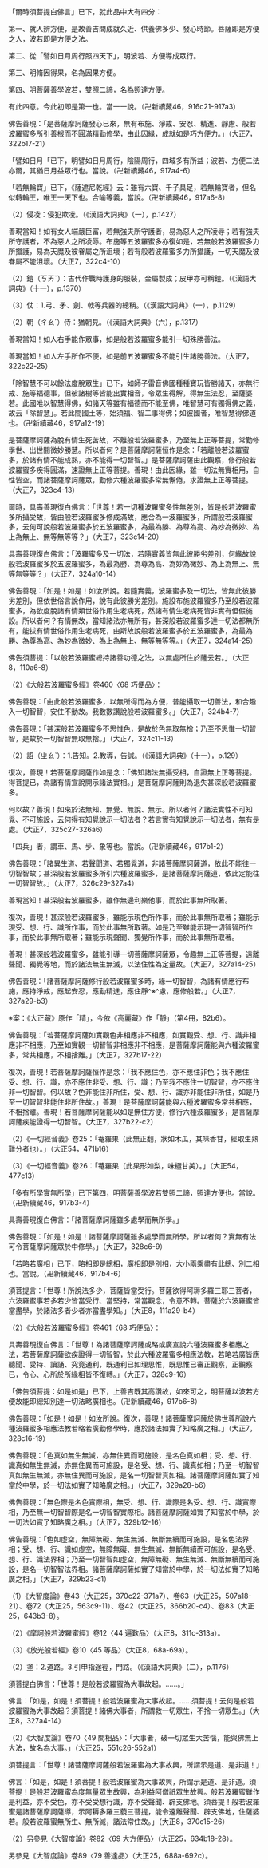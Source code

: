 [^1]: 「大智度論釋大方便品第六十九卷八十二」十七字＝（大智度論卷八十二釋方便品第六十九品上）十八字【宋】，＝（大智度論卷第八十二釋方便品第六十九品上）十九字【宮】，＝（大智度論卷八十二釋方便品第六十九上）十七字【元】，＝（大智度論卷八十二釋方便品第六十九之上［經作大方便品］）二十四字【明】，＝（大智度經論卷第八十二釋第六十八品上）十七字【聖】，＝（摩訶般若波羅蜜品〉第六十八方便品卷八十二）十九字【石】。（大正25，632d，n.10）

[^2]: 《大智度論疏》卷24：「第六十八品者名為〈方便品〉，即是方便門中第三品也；所以次〈六度相攝品〉後明此品者，上明菩薩於一度中而能具足諸波羅蜜，今明所以然者，由菩薩善巧方便故，所以如此──故次〈六度相攝品〉，後明〈方便品〉。將欲釋故，舉之云第六十八品釋論也。」（卍新續藏46，916c16-20）

[^3]: ［【經】］－【宋】【宮】。（大正25，632d，n.11）

[^4]: 《大智度論疏》卷24：

「爾時須菩提白佛言」已下，就此品中大有四分：

第一、就人辨方便，是故善吉問成就久近、供養佛多少、發心時節。菩薩即是方便之人，波若即是方便之法。

第二、從「譬如日月周行照四天下」，明波若、方便導成眾行。

第三、明脩因得果，名為因果方便。

第四、明菩薩善學波若，雙照二諦，名為照達方便。

有此四意。今此初即是第一也。當一一說。（卍新續藏46，916c21-917a3）

[^5]: 《大般若波羅蜜多經》卷460〈68 巧便品〉：

佛告善現：「是菩薩摩訶薩發心已來，無有布施、淨戒、安忍、精進、靜慮、般若波羅蜜多所引善根而不圓滿精勤修學，由此因緣，成就如是巧方便力。」（大正7，322b17-21）

[^6]: 《大智度論疏》卷24：

「譬如日月「已下，明譬如日月周行，陰陽周行，四域多有所益；波若、方便二法亦爾，其猶日月益眾行也。當說。（卍新續藏46，917a4-6）

[^7]: 周行：1.巡行，繞行。2.循環運行。（《漢語大詞典》（三），p.297）

[^8]: 《大智度論疏》卷24：

「若無輪寶」已下，《薩遮尼乾經》云：雖有六寶、千子具足，若無輪寶者，但名似轉輪王，唯王一天下也。合喻等義，當說。（卍新續藏46，917a6-8）

[^9]: 〔須菩提〕－【宋】【元】【明】【宮】【聖】。（大正25，632d，n.12）

[^10]: （1）凌＝浚【宋】【宮】，＝陵【元】【明】【聖】。（大正25，632d，n.13）

（2）侵凌：侵犯欺凌。（《漢語大詞典》（一），p.1427）

[^11]: 沮壞（ㄐㄩˇ
ㄏㄨㄞˋ）：毀壞，敗壞，破壞。（《漢語大詞典》（五），p.1072）

[^12]: 《大般若波羅蜜多經》卷460〈68 巧便品〉：

善現當知！如有女人端嚴巨富，若無強夫所守護者，易為惡人之所凌辱；若有強夫所守護者，不為惡人之所凌辱。布施等五波羅蜜多亦復如是，若無般若波羅蜜多力所攝護，易為天魔及彼眷屬之所沮壞；若有般若波羅蜜多力所攝護，一切天魔及彼眷屬不能沮壞。（大正7，322c4-10）

[^13]: （1）鎧仗：鎧甲和兵器。（《漢語大詞典》（十一），p.1370）

（2）鎧（ㄎㄞˇ）：古代作戰時護身的服裝，金屬製成；皮甲亦可稱鎧。（《漢語大詞典》（十一），p.1370）

（3）仗：1.弓、矛、劍、戟等兵器的總稱。（《漢語大詞典》（一），p.1129）

[^14]: （1）朝侍＝侍朝【聖】，＝朝【石】。（大正25，632d，n.15）

（2）朝（ㄔㄠˊ）侍：猶朝見。（《漢語大詞典》（六），p.1317）

[^15]: 《大般若波羅蜜多經》卷460〈68 巧便品〉：

善現當知！如人右手能作眾事，如是般若波羅蜜多能引一切殊勝善法。

善現當知！如人左手所作不便，如是前五波羅蜜多不能引生諸勝善法。（大正7，322c22-25）

[^16]: 《大般若波羅蜜多經》卷460〈68
巧便品〉：「善現當知！譬如眾流，隨其大小，若入大海，同得鹹名。如是前五波羅蜜多要入般若波羅蜜多，乃得名為能到彼岸。」（大正7，322c25-28）

[^17]: 《大般若波羅蜜多經》卷460〈68
巧便品〉：「善現當知！如轉輪王欲有所趣，四軍導從，輪寶居先；王及四軍念欲飲食，輪即為住；既飲食已，王念欲行，輪即前去。其輪去住，隨王意欲，至所趣方，不復前去。如是前五波羅蜜多與諸善法，欲趣無上正等菩提，要因般若波羅蜜多以為前導，進止俱隨，不相捨離，若至無上正等菩提，更不前進。」（大正7，322c28-323a6）

[^18]: 輪＝三【聖】【石】。（大正25，632d，n.17）

[^19]: 《大般若波羅蜜多經》卷460〈68
巧便品〉：「所以者何？如是六種波羅蜜多及一切法自性皆鈍，無所能為、無有主宰、虛妄不實、空無所有、不自在相，譬如陽焰、光影、水月、幻事、夢等，其中都無分別作用真實自體。」（大正7，323a13-17）

[^20]: 《大智度論疏》卷24：「第三、明因果方便。就因果門中亦有明生、法二空，善吉讚嘆，示道非道、勸學等義，並一一至文，當一一釋也。」（卍新續藏46，917a9-12）

[^21]: 〔故〕－【宋】【元】【明】【宮】【聖】。（大正25，633d，n.3）

[^22]: 《大般若波羅蜜多經》卷460〈68
巧便品〉：「是菩薩摩訶薩為脫有情生死苦故，終不發起忿恚等心；假使恒遭毀謗、凌辱、辛楚、呵責，痛徹心髓，終不發起一念瞋恨；設復恒遭刀杖瓦石杖塊等物捶打其身、割截斫刺、分解支節，亦不發起一念惡心。」（大正7，323b11-16）

[^23]: 〔得〕－【宋】【元】【明】【宮】。（大正25，633d，n.7）

[^24]: 《大智度論疏》卷24：

「除智慧不可以餘法度脫眾生」已下，如師子雷音佛國種種寶玩皆勝諸天，亦無行戒、施等福德事，但彼諸樹等皆能出實相音，令眾生得解，得無生法忍，至薩婆若。此國唯以智慧得佛，如諸天等雖有福德而不能至佛，唯智慧可有獨得佛之義，故云「除智慧」。若此間國土等，始須福、智二事得佛；如彼國者，唯智慧得佛道也。（卍新續藏46，917a12-19）

[^25]: 《大般若波羅蜜多經》卷460〈68 巧便品〉：

是菩薩摩訶薩為脫有情生死苦故，不離般若波羅蜜多，乃至無上正等菩提，常勤修學世、出世間微妙勝慧。所以者何？是菩薩摩訶薩恒作是念：「若離般若波羅蜜多，於諸有情不能成熟，亦不能得一切智智。」是菩薩摩訶薩由此觀察，修行般若波羅蜜多疾得圓滿，速證無上正等菩提。善現！由此因緣，雖一切法無實相用，自性皆空，而諸菩薩摩訶薩眾，勤修六種波羅蜜多常無懈倦，求證無上正等菩提。（大正7，323c4-13）

[^26]: 《大般若波羅蜜多經》卷460〈68 巧便品〉：

爾時，具壽善現復白佛言：「世尊！若一切種波羅蜜多性無差別，皆是般若波羅蜜多所攝受故，皆由般若波羅蜜多修成滿故，應合為一波羅蜜多，所謂般若波羅蜜多，云何可說般若波羅蜜多於五波羅蜜多，為最為勝、為尊為高、為妙為微妙、為上為無上、無等無等等？」（大正7，323c14-20）

[^27]: 身＝鳥【元】【明】。（大正25，633d，n.8）

[^28]: 微＝最【石】。（大正25，633d，n.9）

[^29]: 《大般若波羅蜜多經》卷460〈68 巧便品〉：

具壽善現復白佛言：「波羅蜜多及一切法，若隨實義皆無此彼勝劣差別，何緣故說般若波羅蜜多於五波羅蜜多，為最為勝、為尊為高、為妙為微妙、為上為無上、無等無等等？」（大正7，324a10-14）

[^30]: 《大般若波羅蜜多經》卷460〈68 巧便品〉：

佛告善現：「如是！如是！如汝所說。若隨實義，波羅蜜多及一切法，皆無此彼勝劣差別，但依世俗言說作用，說有此彼勝劣差別。施設布施波羅蜜多乃至般若波羅蜜多，為欲度脫諸有情類世俗作用生老病死，然諸有情生老病死皆非實有但假施設。所以者何？有情無故，當知諸法亦無所有，甚深般若波羅蜜多達一切法都無所有，能拔有情世俗作用生老病死，由斯故說般若波羅蜜多於五波羅蜜多，為最為勝、為尊為高、為妙為微妙、為上為無上、無等無等等。」（大正7，324a14-25）

[^31]: 寶＝實【聖】。（大正25，633d，n.11）

[^32]: 〔以〕－【宋】【元】【明】【聖】。（大正25，633d，n.13）

[^33]: 〔是〕－【宋】【元】【明】。（大正25，633d，n.14）

[^34]: （1）《放光般若經》卷16〈70 漚惒品〉：

佛告須菩提：「以般若波羅蜜總持諸善功德之法，以無處所住於薩云若。」（大正8，110a6-8）

（2）《大般若波羅蜜多經》卷460〈68 巧便品〉：

佛告善現：「由此般若波羅蜜多，以無所得而為方便，普能攝取一切善法，和合趣入一切智智，安住不動故。我數數讚說般若波羅蜜多。」（大正7，324b4-7）

[^35]: 〔是於......不取色〕二百八字－【宮】。（大正25，633d，n.12）

[^36]: 《大般若波羅蜜多經》卷460〈68 巧便品〉：

佛告善現：「甚深般若波羅蜜多不思惟色，是故於色無取無捨；乃至不思惟一切智智，是故於一切智智無取無捨。」（大正7，324c11-13）

[^37]: 《大般若波羅蜜多經》卷460〈68
巧便品〉：「善現！如是菩薩摩訶薩以無所著及無安住而為方便，精勤修學甚深般若波羅蜜多。」（大正7，325a27-29）

[^38]: 〔者〕－【宮】。（大正25，634d，n.1）

[^39]: 〔則不能生檀波羅蜜〕－【宋】【宮】。（大正25，634d，n.2）

[^40]: 〔不能......法〕十七字－【聖】。（大正25，634d，n.3）

[^41]: （1）詔＝照【聖】【石】。（大正25，634d，n.4）

（2）詔（ㄓㄠˋ）：1.告知。2.教導，告誡。（《漢語大詞典》（十一），p.129）

[^42]: （諸）＋佛【石】。（大正25，634d，n.5）

[^43]: 《大般若波羅蜜多經》卷460〈68 巧便品〉：

復次，善現！若菩薩摩訶薩作如是念：「佛知諸法無攝受相，自證無上正等菩提。得菩提已，為諸有情宣說開示諸法實相。」是菩薩摩訶薩則為退失甚深般若波羅蜜多。

何以故？善現！如來於法無知、無覺、無說、無示。所以者何？諸法實性不可知覺、不可施設，云何得有知覺說示一切法者？若言實有知覺說示一切法者，無有是處。（大正7，325c27-326a6）

[^44]: 無所＝不可【石】。（大正25，634d，n.6）

[^45]: 耶＝取【聖】。（大正25，634d，n.7）

[^46]: 〔遠離......至〕九字－【聖】。（大正25，634d，n.8）

[^47]: 〔遠離......智〕六字－【聖】。（大正25，634d，n.9）

[^48]: 《大般若波羅蜜多經》卷460〈68
巧便品〉：「復次，善現！諸菩薩摩訶薩修行般若波羅蜜多，不執著色──謂此是色，此色屬彼；亦不執著受、想、行、識──謂此是受、想、行、識，此受、想、行、識屬彼；如是乃至不執著一切智智──謂此是一切智智，此一切智智屬彼。善現！是菩薩摩訶薩於如是一切法無執著故，便能引發般若波羅蜜多乃至布施波羅蜜多，乃至能引發一切智智。何以故？善現！若菩薩摩訶薩修行般若波羅蜜多，於諸法中有所執著──謂此是法，此法屬彼──則不能隨意引發安住勝妙功德。」（大正7，326b5-15）

[^49]: 《大智度論疏》卷24：

「四兵」者，謂車、馬、步、象等也。當說。（卍新續藏46，917b1-2）

[^50]: 御（ㄩˋ）：1.駕馭車馬。（《漢語大詞典》（三），p.1021）

[^51]: 駟（ㄙˋ）：1.古代一車套四馬，因以稱駕一車之四馬或四馬所駕之車。（《漢語大詞典》（十二），p.815）

[^52]: 《大般若波羅蜜多經》卷460〈68
巧便品〉：「善現！如善御者駕四馬車，令避險路行於正道，隨本意欲能往所至。甚深般若波羅蜜多亦復如是，善御一切波羅蜜多及餘一切菩提分法，令避生死涅槃險路，行於自利利他正道，至本所求一切智智。」（大正7，326c23-28）

[^53]: 〔種〕－【宋】【宮】【聖】。（大正25，634d，n.10）

[^54]: 《大般若波羅蜜多經》卷460〈68 巧便品〉：

佛告善現：「諸異生道、若聲聞道、若獨覺道，非諸菩薩摩訶薩道，依此不能往一切智智故；甚深般若波羅蜜多所引六種波羅蜜多，是諸菩薩摩訶薩道，依此定能往一切智智故。」（大正7，326c29-327a4）

[^55]: 《大般若波羅蜜多經》卷460〈68 巧便品〉：

善現當知！甚深般若波羅蜜多，雖作無邊利樂他事，而於此事無所取著。

復次，善現！甚深般若波羅蜜多，雖能示現色所作事，而於此事無所取著；雖能示現受、想、行、識所作事，而於此事無所取著。如是乃至雖能示現一切智智所作事，而於此事無所取著；雖能示現聲聞、獨覺所作事，而於此事無所取著。

善現！甚深般若波羅蜜多，雖能引導一切菩薩摩訶薩眾，令趣無上正等菩提，遠離聲聞、獨覺等地，而於諸法無生無滅，以法住性為定量故。（大正7，327a14-25）

[^56]: 《大般若波羅蜜多經》卷460〈68 巧便品〉：

佛告善現：「諸菩薩摩訶薩修行般若波羅蜜多時，緣一切智智，為諸有情應行布施，應持淨戒，應起安忍，應勤精進，應住靜^※^慮，應修般若。」（大正7，327a29-b3）

※案：《大正藏》原作「精」，今依《高麗藏》作「靜」（第4冊，82b6）。

[^57]: 〔應〕－【宋】【元】【明】【宮】。（大正25，634d，n.12）

[^58]: 乃至＝及【宋】【元】【明】【宮】【聖】，＝乃【石】。（大正25，634d，n.13）

[^59]: 《大般若波羅蜜多經》卷460〈68
巧便品〉：「善現！是菩薩摩訶薩持此善根，與諸有情同共迴向一切智智。如是迴向一切智智，則修六種波羅蜜多速得圓滿，亦修菩薩慈、悲、喜、捨速得圓滿，乃至安坐妙菩提座，常不遠離如是六種波羅蜜多；若不遠離如是六種波羅蜜多，則不遠離一切智智。」（大正7，327b3-9）

[^60]: 《大般若波羅蜜多經》卷460〈68 巧便品〉：

佛告善現：「若菩薩摩訶薩如實觀色非相應非不相應，如實觀受、想、行、識非相應非不相應，乃至如實觀一切智智非相應非不相應，是菩薩摩訶薩能與六種波羅蜜多，常共相應，不相捨離。」（大正7，327b17-22）

[^61]: 〔所〕－【宋】【元】【明】【宮】。（大正25，634d，n.14）

[^62]: 《大般若波羅蜜多經》卷460〈68 巧便品〉：

復次，善現！若菩薩摩訶薩恒作是念：「我不應住色，亦不應住非色；我不應住受、想、行、識，亦不應住非受、想、行、識；乃至我不應住一切智智，亦不應住非一切智智。何以故？色非能住非所住，受、想、行、識亦非能住非所住，如是乃至一切智智非能住非所住故。」善現！是菩薩摩訶薩能與六種波羅蜜多常共相應，不相捨離。善現！若菩薩摩訶薩能以如是無住方便，修行六種波羅蜜多，是菩薩摩訶薩疾能證得一切智智。（大正7，327b22-c2）

[^63]: 菴＝掩【石】。（大正25，634d，n.15）

[^64]: （1）《一切經音義》卷23：「菴羅林（菴羅，果名，狀貌似此方奈，其味如梨也）。」（大正54，453a24）

（2）《一切經音義》卷25：「菴羅果（此無正翻，狀如木瓜，其味香甘，經取生熟難分者也）。」（大正54，471b16）

（3）《一切經音義》卷26：「菴羅果（此果形如梨，味極甘美）。」（大正54，477c13）

[^65]: 〔羅〕－【宋】【宮】。（大正25，634d，n.16）

[^66]: 《一切經音義》卷4：「菴沒羅果，半娜娑果（竝梵語。西國果名也。此國竝無。其半娜娑果，形如冬瓜，其味甚美。或名麼那娑）」（大正54，328b23-24）

[^67]: 《大般若波羅蜜多經》卷460〈68
巧便品〉：「善現！譬如有人欲食菴沒羅果或半娜娑果，先取其子於良美田而種植之，隨時溉灌，守護營理，漸次生長芽莖枝葉，時節和合便有華果，果成熟已取而食之。」（大正7，327c2-6）

[^68]: 死＋（以）【元】【明】。（大正25，634d，n.17）

[^69]: 〔如是......提〕十四字－【宋】【宮】【聖】【石】。（大正25，634d，n.18）

[^70]: 《大般若波羅蜜多經》卷460〈68
巧便品〉：「如是，善現！若菩薩摩訶薩欲得無上正等菩提，先學六種波羅蜜多，復於有情或以布施，或以愛語，或以利行，或以同事而攝受之。既攝受已，教令安住布施、淨戒、安忍、精進、靜慮、般若波羅蜜多；既安住已，解脫一切生老病死，證得常住畢竟安樂。菩薩如是當得無上正等菩提，轉妙法輪，度無量眾。」（大正7，327c6-13）

[^71]: 《大般若波羅蜜多經》卷460〈68
巧便品〉：「是故，善現！若菩薩摩訶薩欲於諸法不藉他緣而自悟解、欲能成熟一切有情、欲於佛土能善嚴淨、欲疾安坐妙菩提座、欲能降伏一切魔軍、欲疾證得一切智智、欲轉法輪，脫有情眾生老病死，證得常住畢竟安樂，應學六種波羅蜜多，以四攝事方便攝受諸有情眾；既攝受已，應令安住布施、淨戒、安忍、精進、靜慮、般若波羅蜜多。菩薩如是勤修學時，應於般若波羅蜜多常勤修學。」（大正7，327c13-22）

[^72]: 〔諸〕－【宋】【元】【明】【宮】。（大正25，635d，n.3）

[^73]: 〔道〕－【宋】【元】【明】【宮】。（大正25，635d，n.4）

[^74]: 〔波羅......執〕十七字－【聖】。（大正25，635d，n.5）

[^75]: 《大智度論疏》卷24：

「多有所學實無所學」已下第四，明菩薩善學波若雙照二諦，照達方便也。當說。（卍新續藏46，917b3-4）

[^76]: 《大般若波羅蜜多經》卷461〈68 巧便品〉：

具壽善現復白佛言：「諸菩薩摩訶薩雖多處學而無所學。」

佛告善現：「如是！如是！諸菩薩摩訶薩雖多處學而無所學。所以者何？實無有法可令菩薩摩訶薩眾於中修學。」（大正7，328c6-9）

[^77]: 《大智度論疏》卷24：

「若略若廣相」已下，略相即是總相，廣相即是別相，大小兩乘盡有此總、別二相也。當說。（卍新續藏46，917b4-6）

[^78]: （1）《放光般若經》卷16〈70 漚惒品〉：

須菩提言：「世尊！所說法多少，菩薩皆當受行。菩薩欲得阿耨多羅三耶三菩者，六波羅蜜事若多若少皆當受行、當堅持，常當觀念，令意不轉。菩薩於六波羅蜜皆當盡學，於諸法多者少者亦當盡學知。」（大正8，111a29-b4）

（2）《大般若波羅蜜多經》卷461〈68 巧便品〉：

具壽善現復白佛言：「世尊！為諸菩薩摩訶薩或略或廣宣說六種波羅蜜多相應之法，若菩薩摩訶薩欲疾證得一切智智，於此六種波羅蜜多相應法教，若略若廣皆應聽聞、受持、讀誦、究竟通利，既通利已如理思惟，既思惟已審正觀察，正觀察已，令心、心所於所緣相皆不復轉。」（大正7，328c9-16）

[^79]: 《大智度論疏》卷24：

「佛告須菩提：如是如是」已下，上善吉既其高讚故，如來可之，明菩薩以波若方便故能即總知別達一切法略廣相也。（卍新續藏46，917b6-8）

[^80]: 《大般若波羅蜜多經》卷461〈68 巧便品〉：

佛告善現：「如是！如是！如汝所說。復次，善現！諸菩薩摩訶薩於佛世尊所說六種波羅蜜多相應法教若略若廣勤修學時，應於諸法如實了知略廣之相。」（大正7，328c16-19）

[^81]: 〔相〕－【宋】【元】【明】【宮】。（大正25，635d，n.6）

[^82]: 《大般若波羅蜜多經》卷461〈68 巧便品〉：

佛告善現：「色真如無生無滅，亦無住異而可施設，是名色真如相；受、想、行、識真如無生無滅，亦無住異而可施設，是名受、想、行、識真如相；乃至一切智智真如無生無滅，亦無住異而可施設，是名一切智智真如相。諸菩薩摩訶薩如實了知當於中學，於一切法如實了知略廣之相。」（大正7，329a28-b6）

[^83]: 知＝智【聖】。（大正25，635d，n.7）

[^84]: 《大般若波羅蜜多經》卷461〈68 巧便品〉：

佛告善現：「無色際是名色實際相，無受、想、行、識際是名受、想、行、識實際相，乃至無一切智智際是名一切智智實際相。諸菩薩摩訶薩如實了知當於中學，於一切法如實了知略廣之相。」（大正7，329b12-16）

[^85]: 〔性〕－【聖】。（大正25，635d，n.8）

[^86]: 《大般若波羅蜜多經》卷461〈68 巧便品〉：

佛告善現：「色如虛空，無障無礙、無生無滅、無斷無續而可施設，是名色法界相；受、想、行、識如虛空，無障無礙、無生無滅、無斷無續而可施設，是名受、想、行、識法界相；乃至一切智智如虛空，無障無礙、無生無滅、無斷無續而可施設，是名一切智智法界相。諸菩薩摩訶薩如實了知當於中學，於一切法如實了知略廣之相。」（大正7，329b23-c1）

[^87]: 《大般若波羅蜜多經》卷461〈68
巧便品〉：「所以者何？如是諸法皆無自性，若無自性則無所有，若無所有則不可說有合有散，諸菩薩摩訶薩於一切法如是了知，則能了知略廣之相。」（大正7，330a2-5）

[^88]: 〔廣〕－【宮】。（大正25，635d，n.9）

[^89]: 〔論〕－【宋】【宮】【聖】。（大正25，635d，n.10）

[^90]: 《正觀》（6），p.199：「上品」指〈68
六度相攝品〉（大正25，623b7-625b22）。

[^91]: 〔言〕－【宋】【元】【明】【宮】。（大正25，635d，n.13）

[^92]: 以＝與【石】。（大正25，635d，n.15）

[^93]: 令＝合【聖】。（大正25，636d，n.1）

[^94]: 得＝復【聖】。（大正25，636d，n.2）

[^95]: 案：此句依經「五波羅蜜亦如是，若離般若波羅蜜，不得波羅蜜名字」，應屬「輪寶喻」。

[^96]: 案：依經順序，輪寶喻為第二，有夫無夫之婦喻為第三。

[^97]: 凌＝浚【宋】【宮】，＝陵【元】【明】【聖】。（大正25，636d，n.13-2）

[^98]: 六寶：象寶、馬寶、珠寶、玉女寶、居士寶（主藏臣寶）、主兵臣寶。

[^99]: 〔行〕－【宋】【元】【明】【宮】【聖】。（大正25，636d，n.3）

[^100]: 遣：1.派遣，差遣。（《漢語大詞典》（十），p.1135）

[^101]: 至乃＝乃至【聖】。（大正25，636d，n.4）

[^102]: 仗＝杖【石】。（大正25，636d，n.5）

[^103]: 受＝授【元】【明】。（大正25，636d，n.7）

[^104]: 《正觀》（6），p.199：《摩訶般若波羅蜜經》卷18〈61
夢誓品〉（大正8，353b20-27）；《放光般若經》卷14〈62
阿惟越致相品〉（大正8，97a18-26）。

[^105]: 《正觀》（6），pp.199-200：

（1）《大智度論》卷43（大正25，370c22-371a7）、卷63（大正25，507a18-21）、卷72（大正25，563c9-11）、卷42（大正25，366b20-c4）、卷83（大正25，643b3-8）。

（2）《摩訶般若波羅蜜經》卷12〈44 遍歎品〉（大正8，311c-313a）。

（3）《放光般若經》卷10〈45 等品〉（大正8，68a-69a）。

[^106]: 〔前〕－【聖】。（大正25，636d，n.13）

[^107]: 《正觀》（6），p.200：《大智度論》卷11（大正25，139a-140a）、卷12（大正25，147b5-150a25）。

[^108]: 指＝相【宮】。（大正25，636d，n.14）

[^109]: 厭＝能勝【石】。（大正25，636d，n.15）

[^110]: 當＝尚【聖】。（大正25，636d，n.16）

[^111]: 能＝得【石】。（大正25，636d，n.17）

[^112]: 〔般若〕－【宮】。（大正25，636d，n.18）

[^113]: 言＋（大）【宋】【元】【明】【石】。（大正25，637d，n.1）

[^114]: （1）塗＝徒【石】。（大正25，637d，n.2）

（2）塗：2.道路。3.引申指途徑，門路。（《漢語大詞典》（二），p.1176）

[^115]: 〔是〕－【宮】。（大正25，637d，n.3）

[^116]: 〔而最......妙〕五字－【宋】【元】【明】【宮】【聖】。（大正25，637d，n.4）

[^117]: 玉＝王【聖】。（大正25，637d，n.5）

[^118]: 切＋（法）【宋】【元】【明】【宮】。（大正25，637d，n.6）

[^119]: （大）＋悲【石】。（大正25，637d，n.7）

[^120]: 師子雷音佛國樹說無生，聞者得道。（印順法師，《大智度論筆記》［H022］p.416）

[^121]: 參見《雜阿含經》卷44（1178經）（大正2，317b22-318b11）。

[^122]: 事＝處【宋】【元】【明】【宮】。（大正25，637d，n.8）

[^123]: 〔波羅蜜〕－【宋】【元】【明】【宮】【聖】。（大正25，637d，n.9）

[^124]: 著＝若【宋】【元】【明】。（大正25，637d，n.10）

[^125]: 〔著不......生〕六字－【聖】。（大正25，637d，n.11）

[^126]: 〔念〕－【宋】【宮】。（大正25，637d，n.12）

[^127]: 著故＝故著【聖】。（大正25，637d，n.13）

[^128]: 案：這是說明經文但言「是菩薩不見有法可著、可住」。

[^129]: 便＝更【宋】【元】【明】【宮】。（大正25，637d，n.14）

[^130]: 〔相〕－【宮】。（大正25，637d，n.15）

[^131]: 相＝根【宮】。（大正25，637d，n.16）

[^132]: 語＝諸【聖】。（大正25，637d，n.17）

[^133]: 人說＝說人【宮】。（大正25，637d，n.18）

[^134]: 教詔＝演說【石】。（大正25，637d，n.19）

[^135]: 諸＝戲論【宮】。（大正25，637d，n.20）

[^136]: 〔佛〕－【宋】【元】【明】【石】。（大正25，637d，n.21）

[^137]: 是＝有【聖】。（大正25，638d，n.1）

[^138]: 著＝者【宮】。（大正25，638d，n.2）

[^139]: 息如＝自如【聖】，＝息而【石】。（大正25，638d，n.3）

[^140]: 必＝畢竟【石】。（大正25，638d，n.4）

[^141]: 〔無所得〕－【宮】。（大正25，638d，n.5）

[^142]: 等＋（釋曰）【石】。（大正25，638d，n.6）

[^143]: 〔中〕－【宋】【元】【明】【宮】。（大正25，638d，n.7）

[^144]: 〔是〕－【聖】【石】。（大正25，638d，n.8）

[^145]: 著＝若【宮】。（大正25，638d，n.9）

[^146]: 〔相〕－【宋】【元】【明】【宮】【聖】【石】。（大正25，638d，n.10）

[^147]: 破＝故【聖】，＝誰【宮】。（大正25，638d，n.11）

[^148]: 至＝是【宮】。（大正25，638d，n.12）

[^149]: 〔無〕－【聖】。（大正25，638d，n.13）

[^150]: 〔亦〕－【宋】【元】【明】【宮】。（大正25，638d，n.14）

[^151]: （1）《摩訶般若波羅蜜經》卷14〈49 問相品〉：

須菩提白佛言：「世尊！是般若波羅蜜為大事故起。......。」

佛言：「如是，如是！須菩提！般若波羅蜜為大事故起。......須菩提！云何是般若波羅蜜為大事故起？須菩提！諸佛大事者，所謂救一切眾生，不捨一切眾生。」（大正8，327a4-14）

（2）《大智度論》卷70〈49
問相品〉：「大事者，破一切眾生大苦惱，能與佛無上大法，故名為大事。」（大正25，551c26-552a1）

[^152]: （1）參見《摩訶般若波羅蜜經》卷21〈69 方便品〉：

須菩提言：「世尊！諸菩薩摩訶薩般若波羅蜜為大事故興，所謂示是道、是非道！」

佛言：「如是，如是！須菩提！般若波羅蜜為大事故興，所謂示是道、是非道。須菩提！是般若波羅蜜為度無量眾生故興，為利益阿僧祇眾生故興。般若波羅蜜雖作是利益，亦不受色，亦不受受想行識，亦不受聲聞、辟支佛地。須菩提！般若波羅蜜是諸菩薩摩訶薩導，示阿耨多羅三藐三菩提，能令遠離聲聞、辟支佛地，住薩婆若。般若波羅蜜無所生、無所滅，諸法常住故。」（大正8，370c15-26）

（2）另參見《大智度論》卷82〈69 大方便品〉（大正25，634b18-28）。

[^153]: 「如先破染、染者事中說」，待考。

[^154]: 參見《大方等大集經》卷16〈8
虛空藏菩薩品〉（大正13，112c10-113a1），另見《維摩詰所說經》卷中〈5
文殊師利問疾品〉（大正14，547c16-22）。

[^155]: 樹＝子【元】【明】【石】。（大正25，638d，n.17）

[^156]: 菓＝樹【石】。（大正25，638d，n.18）

[^157]: 時至＝至時【石】。（大正25，638d，n.19）

[^158]: 人＝又【聖】。（大正25，638d，n.20）

[^159]: 《正觀》（6），p.200：《大智度論》卷37（大正25，332c29-333a12），《大智度論》卷30（大正25，282c-283c），《大智度論》卷78（大正25，613b15-16）。

[^160]: 瘡＝鎗【宋】【元】【明】，＝創【宮】【聖】【石】。（大正25，638d，n.21）

[^161]: 〔何〕－【聖】。（大正25，638d，n.22）

[^162]: 亦＝多【聖】。（大正25，638d，n.23）

[^163]: 夫＝人【宋】【元】【明】【宮】。（大正25，638d，n.24）

[^164]: 學＝得【石】。（大正25，638d，n.25）

[^165]: 三＝二【石】。（大正25，639d，n.1）

[^166]: 聚＝眾【聖】【石】。（大正25，639d，n.2）

[^167]: 知＝智【聖】。（大正25，639d，n.3）

[^168]: 〔識〕－【宋】【宮】【聖】。（大正25，639d，n.4），

[^169]: 《正觀》（6），p.200：《摩訶般若波羅蜜經》卷24〈79
善達品〉（大正8，398a-400c）；《放光般若經》卷18〈79
超越法相品〉（大正8，128b-130b）。

另參見《大智度論》卷89〈79 善達品〉（大正25，688a-692c）。

[^170]: 〔故〕－【宮】。（大正25，639d，n.5）

[^171]: 知先＝先知【宋】【元】【明】【宮】。（大正25，639d，n.6）

[^172]: 先＝失【聖】。（大正25，639d，n.7）

[^173]: 〔知〕－【聖】。（大正25，639d，n.8）

[^174]: 妨＝防【石】。（大正25，639d，n.9）

[^175]: 明＝眼【宋】【元】【明】【宮】【聖】。（大正25，639d，n.10）

[^176]: 相＋（相）【聖】。（大正25，639d，n.11）

[^177]: 《正觀》（6），pp.200-201：《大智度論》卷32（大正25，297c1-29）。

[^178]: 妨＝防【石】。（大正25，639d，n.9-1）

[^179]: 〔法〕－【聖】。（大正25，639d，n.14）

[^180]: 《正觀》（6），p.201：《大智度論》卷38（大正25，338a12-b16）。

[^181]: 節＝櫛【石】。（大正25，639d，n.15）

[^182]: 多＝是【宮】。（大正25，639d，n.16）

[^183]: 〔不〕－【元】【明】【石】。（大正25，639d，n.17）

[^184]: 法＝性【聖】。（大正25，639d，n.18）

[^185]: 聞＝門【宋】【元】【明】【石】。（大正25，639d，n.19）